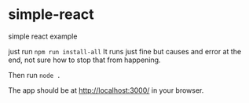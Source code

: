 # simple-react
simple react example

just run `npm run install-all`
It runs just fine but causes and error at the end, not sure how to stop that from happening.

Then run `node .`

The app should be at [http://localhost:3000/](http://localhost:3000/) in your browser.
